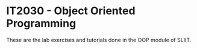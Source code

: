 # IT2030 - Object Oriented Programming
These are the lab exercises and tutorials done in the OOP module of SLIIT.
